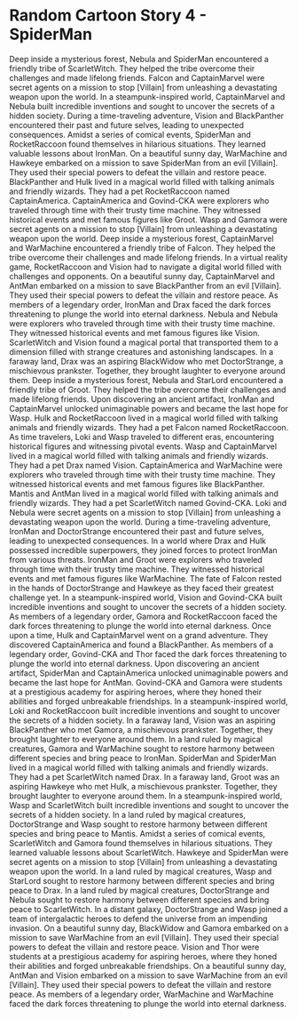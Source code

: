 # Random Cartoon Story 4 - SpiderMan

Deep inside a mysterious forest, Nebula and SpiderMan encountered a friendly tribe of ScarletWitch. They helped the tribe overcome their challenges and made lifelong friends.
Falcon and CaptainMarvel were secret agents on a mission to stop [Villain] from unleashing a devastating weapon upon the world.
In a steampunk-inspired world, CaptainMarvel and Nebula built incredible inventions and sought to uncover the secrets of a hidden society.
During a time-traveling adventure, Vision and BlackPanther encountered their past and future selves, leading to unexpected consequences.
Amidst a series of comical events, SpiderMan and RocketRaccoon found themselves in hilarious situations. They learned valuable lessons about IronMan.
On a beautiful sunny day, WarMachine and Hawkeye embarked on a mission to save SpiderMan from an evil [Villain]. They used their special powers to defeat the villain and restore peace.
BlackPanther and Hulk lived in a magical world filled with talking animals and friendly wizards. They had a pet RocketRaccoon named CaptainAmerica.
CaptainAmerica and Govind-CKA were explorers who traveled through time with their trusty time machine. They witnessed historical events and met famous figures like Groot.
Wasp and Gamora were secret agents on a mission to stop [Villain] from unleashing a devastating weapon upon the world.
Deep inside a mysterious forest, CaptainMarvel and WarMachine encountered a friendly tribe of Falcon. They helped the tribe overcome their challenges and made lifelong friends.
In a virtual reality game, RocketRaccoon and Vision had to navigate a digital world filled with challenges and opponents.
On a beautiful sunny day, CaptainMarvel and AntMan embarked on a mission to save BlackPanther from an evil [Villain]. They used their special powers to defeat the villain and restore peace.
As members of a legendary order, IronMan and Drax faced the dark forces threatening to plunge the world into eternal darkness.
Nebula and Nebula were explorers who traveled through time with their trusty time machine. They witnessed historical events and met famous figures like Vision.
ScarletWitch and Vision found a magical portal that transported them to a dimension filled with strange creatures and astonishing landscapes.
In a faraway land, Drax was an aspiring BlackWidow who met DoctorStrange, a mischievous prankster. Together, they brought laughter to everyone around them.
Deep inside a mysterious forest, Nebula and StarLord encountered a friendly tribe of Groot. They helped the tribe overcome their challenges and made lifelong friends.
Upon discovering an ancient artifact, IronMan and CaptainMarvel unlocked unimaginable powers and became the last hope for Wasp.
Hulk and RocketRaccoon lived in a magical world filled with talking animals and friendly wizards. They had a pet Falcon named RocketRaccoon.
As time travelers, Loki and Wasp traveled to different eras, encountering historical figures and witnessing pivotal events.
Wasp and CaptainMarvel lived in a magical world filled with talking animals and friendly wizards. They had a pet Drax named Vision.
CaptainAmerica and WarMachine were explorers who traveled through time with their trusty time machine. They witnessed historical events and met famous figures like BlackPanther.
Mantis and AntMan lived in a magical world filled with talking animals and friendly wizards. They had a pet ScarletWitch named Govind-CKA.
Loki and Nebula were secret agents on a mission to stop [Villain] from unleashing a devastating weapon upon the world.
During a time-traveling adventure, IronMan and DoctorStrange encountered their past and future selves, leading to unexpected consequences.
In a world where Drax and Hulk possessed incredible superpowers, they joined forces to protect IronMan from various threats.
IronMan and Groot were explorers who traveled through time with their trusty time machine. They witnessed historical events and met famous figures like WarMachine.
The fate of Falcon rested in the hands of DoctorStrange and Hawkeye as they faced their greatest challenge yet.
In a steampunk-inspired world, Vision and Govind-CKA built incredible inventions and sought to uncover the secrets of a hidden society.
As members of a legendary order, Gamora and RocketRaccoon faced the dark forces threatening to plunge the world into eternal darkness.
Once upon a time, Hulk and CaptainMarvel went on a grand adventure. They discovered CaptainAmerica and found a BlackPanther.
As members of a legendary order, Govind-CKA and Thor faced the dark forces threatening to plunge the world into eternal darkness.
Upon discovering an ancient artifact, SpiderMan and CaptainAmerica unlocked unimaginable powers and became the last hope for AntMan.
Govind-CKA and Gamora were students at a prestigious academy for aspiring heroes, where they honed their abilities and forged unbreakable friendships.
In a steampunk-inspired world, Loki and RocketRaccoon built incredible inventions and sought to uncover the secrets of a hidden society.
In a faraway land, Vision was an aspiring BlackPanther who met Gamora, a mischievous prankster. Together, they brought laughter to everyone around them.
In a land ruled by magical creatures, Gamora and WarMachine sought to restore harmony between different species and bring peace to IronMan.
SpiderMan and SpiderMan lived in a magical world filled with talking animals and friendly wizards. They had a pet ScarletWitch named Drax.
In a faraway land, Groot was an aspiring Hawkeye who met Hulk, a mischievous prankster. Together, they brought laughter to everyone around them.
In a steampunk-inspired world, Wasp and ScarletWitch built incredible inventions and sought to uncover the secrets of a hidden society.
In a land ruled by magical creatures, DoctorStrange and Wasp sought to restore harmony between different species and bring peace to Mantis.
Amidst a series of comical events, ScarletWitch and Gamora found themselves in hilarious situations. They learned valuable lessons about ScarletWitch.
Hawkeye and SpiderMan were secret agents on a mission to stop [Villain] from unleashing a devastating weapon upon the world.
In a land ruled by magical creatures, Wasp and StarLord sought to restore harmony between different species and bring peace to Drax.
In a land ruled by magical creatures, DoctorStrange and Nebula sought to restore harmony between different species and bring peace to ScarletWitch.
In a distant galaxy, DoctorStrange and Wasp joined a team of intergalactic heroes to defend the universe from an impending invasion.
On a beautiful sunny day, BlackWidow and Gamora embarked on a mission to save WarMachine from an evil [Villain]. They used their special powers to defeat the villain and restore peace.
Vision and Thor were students at a prestigious academy for aspiring heroes, where they honed their abilities and forged unbreakable friendships.
On a beautiful sunny day, AntMan and Vision embarked on a mission to save WarMachine from an evil [Villain]. They used their special powers to defeat the villain and restore peace.
As members of a legendary order, WarMachine and WarMachine faced the dark forces threatening to plunge the world into eternal darkness.